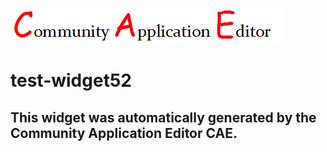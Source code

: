 ![CAE](https://github.com/CAE-Community-Application-Editor/frontendComponent-test-widget52/blob/gh-pages/img/logo.png)  

test-widget52
===================


This widget was automatically generated by the Community Application Editor CAE.  
---------------
